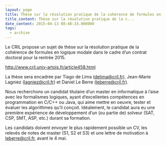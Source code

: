 ```yaml
---
layout: page
title: Thèse sur la résolution pratique de la cohérence de formules en logique modale
title_content: Thèse sur la résolution pratique de la c...
date_content: 2015-04-13 08:48:33.000000
tags:
  - archive
---
```

Le CRIL propose un sujet de thèse sur la résolution pratique de la cohérence
de formules en logique modale dans le cadre d’un contrat doctoral pour la
rentrée 2015.  
  
<http://www.cril.univ-artois.fr/article458.html>  
  
La thèse sera encadrée par Tiago de Lima
([delima@cril.fr](mailto:delima@cril.fr)), Jean-Marie Lagniez
([lagniez@cril.fr](mailto:lagniez@cril.fr)) et Daniel Le Berre
([leberre@cril.fr](mailto:leberre@cril.fr)).  
  
Nous recherchons un candidat titulaire d’un master en informatique à l’aise
avec les formalismes logiques, ayant d’excellentes compétences en
programmation en C/C++ ou Java, qui aime mettre en oeuvre, tester et évaluer
les algorithmes qu’il conçoit. Idéalement, le candidat aura eu une première
expérience de développement d’un (ou partie de) solveur (SAT, CSP, SMT, ASP,
etc.) durant sa formation.  
  
Les candidats doivent envoyer le plus rapidement possible un CV, les relevés
de notes de master (S1, S2 et S3) et une lettre de motivation à
[leberre@cril.fr](mailto:leberre@cril.fr), avant le 4 mai.

